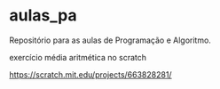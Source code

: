 # aulas_pa
Repositório para as aulas de Programação e Algoritmo.  


exercício média aritmética no scratch

https://scratch.mit.edu/projects/663828281/
